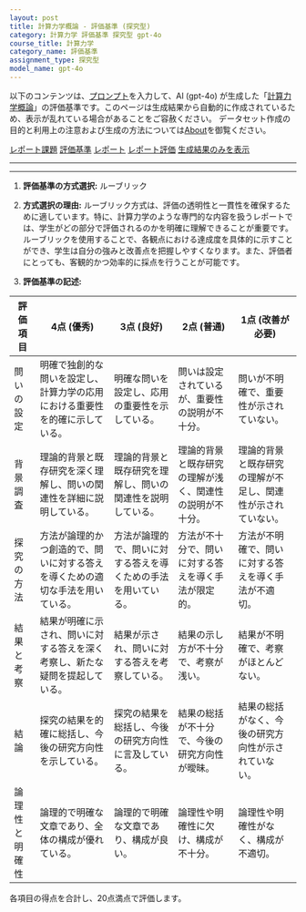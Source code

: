 ```yaml
---
layout: post
title: 計算力学概論 - 評価基準 (探究型)
category: 計算力学 評価基準 探究型 gpt-4o
course_title: 計算力学
category_name: 評価基準
assignment_type: 探究型
model_name: gpt-4o
---
```


以下のコンテンツは、[プロンプト](http://127.0.0.1:8000/generated/計算力学/gpt-4o/prompt_評価基準-探究型.md)を入力して、AI (gpt-4o) が生成した「[計算力学概論](/contents/計算力学/)」の評価基準です。このページは生成結果から自動的に作成されているため、表示が乱れている場合があることをご容赦ください。
データセット作成の目的と利用上の注意および生成の方法については[About](/About)を御覧ください。

[レポート課題](../レポート課題-探究型)
[評価基準](../評価基準-探究型)
[レポート](../レポート-探究型)
[レポート評価](../レポート評価-探究型)
[生成結果のみを表示](http://127.0.0.1:8000/generated/計算力学/gpt-4o/評価基準-探究型.md)
  

***
***
  
1. **評価基準の方式選択:** ルーブリック

2. **方式選択の理由:** ルーブリック方式は、評価の透明性と一貫性を確保するために適しています。特に、計算力学のような専門的な内容を扱うレポートでは、学生がどの部分で評価されるのかを明確に理解できることが重要です。ルーブリックを使用することで、各観点における達成度を具体的に示すことができ、学生は自分の強みと改善点を把握しやすくなります。また、評価者にとっても、客観的かつ効率的に採点を行うことが可能です。

3. **評価基準の記述:**

| 評価項目       | 4点 (優秀) | 3点 (良好) | 2点 (普通) | 1点 (改善が必要) |
|----------------|------------|------------|------------|------------------|
| 問いの設定     | 明確で独創的な問いを設定し、計算力学の応用における重要性を的確に示している。 | 明確な問いを設定し、応用の重要性を示している。 | 問いは設定されているが、重要性の説明が不十分。 | 問いが不明確で、重要性が示されていない。 |
| 背景調査       | 理論的背景と既存研究を深く理解し、問いの関連性を詳細に説明している。 | 理論的背景と既存研究を理解し、問いの関連性を説明している。 | 理論的背景と既存研究の理解が浅く、関連性の説明が不十分。 | 理論的背景と既存研究の理解が不足し、関連性が示されていない。 |
| 探究の方法     | 方法が論理的かつ創造的で、問いに対する答えを導くための適切な手法を用いている。 | 方法が論理的で、問いに対する答えを導くための手法を用いている。 | 方法が不十分で、問いに対する答えを導く手法が限定的。 | 方法が不明確で、問いに対する答えを導く手法が不適切。 |
| 結果と考察     | 結果が明確に示され、問いに対する答えを深く考察し、新たな疑問を提起している。 | 結果が示され、問いに対する答えを考察している。 | 結果の示し方が不十分で、考察が浅い。 | 結果が不明確で、考察がほとんどない。 |
| 結論           | 探究の結果を的確に総括し、今後の研究方向性を示している。 | 探究の結果を総括し、今後の研究方向性に言及している。 | 結果の総括が不十分で、今後の研究方向性が曖昧。 | 結果の総括がなく、今後の研究方向性が示されていない。 |
| 論理性と明確性 | 論理的で明確な文章であり、全体の構成が優れている。 | 論理的で明確な文章であり、構成が良い。 | 論理性や明確性に欠け、構成が不十分。 | 論理性や明確性がなく、構成が不適切。 |

各項目の得点を合計し、20点満点で評価します。
